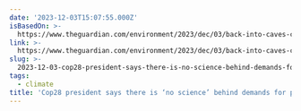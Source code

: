 ```yaml
---
date: '2023-12-03T15:07:55.000Z'
isBasedOn: >-
  https://www.theguardian.com/environment/2023/dec/03/back-into-caves-cop28-president-dismisses-phase-out-of-fossil-fuels?ref=upstract.com
link: >-
  https://www.theguardian.com/environment/2023/dec/03/back-into-caves-cop28-president-dismisses-phase-out-of-fossil-fuels?ref=upstract.com
slug: >-
  2023-12-03-cop28-president-says-there-is-no-science-behind-demands-for-phase-out-of
tags:
  - climate
title: 'Cop28 president says there is ‘no science’ behind demands for phase-out of '
---
```


